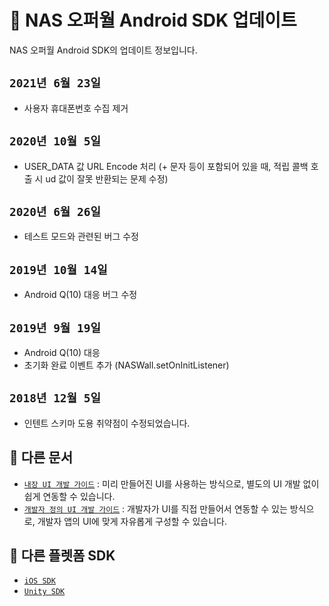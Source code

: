 # 📝 NAS 오퍼월 Android SDK 업데이트
NAS 오퍼월 Android SDK의 업데이트 정보입니다.

## `2021년 6월 23일`
- 사용자 휴대폰번호 수집 제거

## `2020년 10월 5일`
- USER_DATA 값 URL Encode 처리 (+ 문자 등이 포함되어 있을 때, 적립 콜백 호출 시 ud 값이 잘못 반환되는 문제 수정)
    
## `2020년 6월 26일`
- 테스트 모드와 관련된 버그 수정
    
## `2019년 10월 14일`
- Android Q(10) 대응 버그 수정
    
## `2019년 9월 19일`
- Android Q(10) 대응
- 초기화 완료 이벤트 추가 (NASWall.setOnInitListener)

## `2018년 12월 5일`
- 인텐트 스키마 도용 취약점이 수정되었습니다.

## 📖 다른 문서
- [`내장 UI 개발 가이드`](Guide.Embed.md) : 미리 만들어진 UI를 사용하는 방식으로, 별도의 UI 개발 없이 쉽게 연동할 수 있습니다.
- [`개발자 정의 UI 개발 가이드`](Guide.Custom.md) : 개발자가 UI를 직접 만들어서 연동할 수 있는 방식으로, 개발자 앱의 UI에 맞게 자유롭게 구성할 수 있습니다.

## 🔗 다른 플렛폼 SDK
- [`iOS SDK`](https://github.com/mafin-global/nas-offerwall-ios)
- [`Unity SDK`](https://github.com/mafin-global/nas-offerwall-unity)
